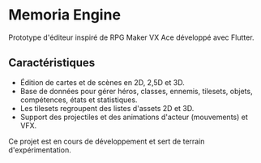 # Memoria Engine

Prototype d'éditeur inspiré de RPG Maker VX Ace développé avec Flutter.

## Caractéristiques

- Édition de cartes et de scènes en 2D, 2,5D et 3D.
- Base de données pour gérer héros, classes, ennemis, tilesets, objets, compétences, états et statistiques.
- Les tilesets regroupent des listes d'assets 2D et 3D.
- Support des projectiles et des animations d'acteur (mouvements) et VFX.

Ce projet est en cours de développement et sert de terrain d'expérimentation.
